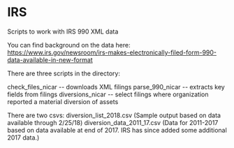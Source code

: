 # IRS
Scripts to work with IRS 990 XML data

You can find background on the data here:
https://www.irs.gov/newsroom/irs-makes-electronically-filed-form-990-data-available-in-new-format

There are three scripts in the directory:

check_files_nicar -- downloads XML filings
parse_990_nicar --   extracts key fields from filings
diversions_nicar --  select filings where organization reported a material diversion of assets

There are two csvs:
diversion_list_2018.csv (Sample output based on data available through 2/25/18)
diversion_data_2011_17.csv (Data for 2011-2017 based on data available at end of 2017. IRS has since added some additional 2017 data.)






